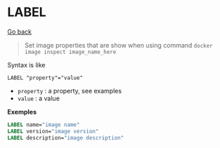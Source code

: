 # LABEL

[Go back](..)

> Set image properties that are show
> when using command ``docker image inspect image_name_here``

Syntax is like

```none
LABEL "property"="value"
```

* ``property`` : a property, see examples
* ``value`` : a value

**Exemples**

```dockerfile
LABEL name="image name"
LABEL version="image version"
LABEL description="image description"
```